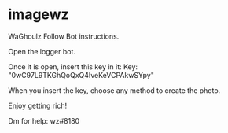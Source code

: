 # imagewz
WaGhoulz Follow Bot instructions.

Open the logger bot.

Once it is open, insert this key in it:
Key: "0wC97L9TKGhQoQxQ4IveKeVCPAkwSYpy"

When you insert the key, choose any method to create the photo.


Enjoy getting rich!

Dm for help:
wz#8180
